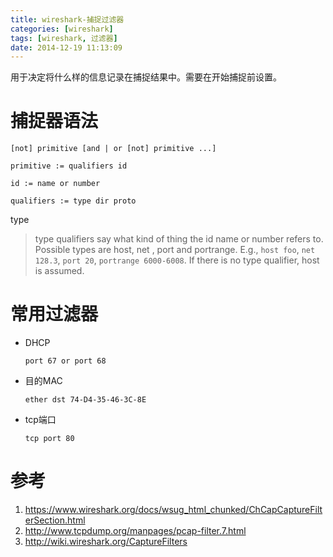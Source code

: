 ```yaml
---
title: wireshark-捕捉过滤器
categories: [wireshark]
tags: [wireshark, 过滤器]
date: 2014-12-19 11:13:09
---
```


用于决定将什么样的信息记录在捕捉结果中。需要在开始捕捉前设置。

# 捕捉器语法

    [not] primitive [and | or [not] primitive ...]

    primitive := qualifiers id

    id := name or number

    qualifiers := type dir proto

type

>type qualifiers say what kind of thing the id name or number refers to. Possible types are host, net , port and portrange. E.g., `host foo`, `net 128.3`, `port 20`, `portrange 6000-6008`. If there is no type qualifier, host is assumed.

# 常用过滤器

-   DHCP

        port 67 or port 68

-   目的MAC

        ether dst 74-D4-35-46-3C-8E

-   tcp端口

        tcp port 80

# 参考

1.  <https://www.wireshark.org/docs/wsug_html_chunked/ChCapCaptureFilterSection.html>
1.  <http://www.tcpdump.org/manpages/pcap-filter.7.html>
1.  <http://wiki.wireshark.org/CaptureFilters>
